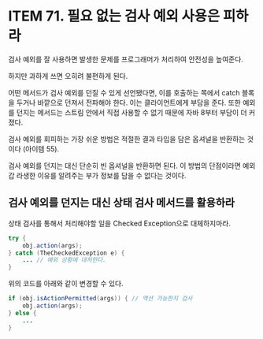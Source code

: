 # ITEM 71. 필요 없는 검사 예외 사용은 피하라

검사 예외를 잘 사용하면 발생한 문제를 프로그래머가 처리하여 안전성을 높여준다.

하지만 과하게 쓰면 오히려 불편하게 된다.

어떤 메서드가 검사 예외를 던질 수 있게 선언됐다면, 이를 호출하는 쪽에서 catch 블록을 두거나 바깥으로 던져서 전파해야 한다. 이는 클라이언트에게 부담을 준다. 또한 예외를 던지는 메서드는 스트림 안에서 직접 사용할 수 없기 때문에 자바 8부터 부담이 더 커졌다.

검사 예외를 회피하는 가장 쉬운 방법은 적절한 결과 타입을 담은 옵셔널을 반환하는 것이다 (아이템 55).

검사 예외를 던지는 대신 단순히 빈 옵셔널을 반환하면 된다. 이 방법의 단점이라면 예외갑 라생한 이유를 알려주는 부가 정보를 담을 수 없다는 것이다.


## **검사 예외를 던지는 대신 상태 검사 메서드를 활용하라**

상태 검사를 통해서 처리해야할 일을 Checked Exception으로 대체하지마라.

```java
try {
    obj.action(args);
} catch (TheCheckedException e) {
    ... // 예외 상황에 대처한다.
}
```

위의 코드를 아래와 같이 변경할 수 있다. 

```java
if (obj.isActionPermitted(args)) { // 액션 가능한지 검사
    obj.action(args);
} else {
    ...
}
```


